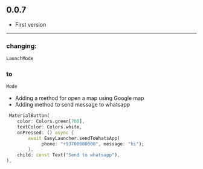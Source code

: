 ## 0.0.7

* First version
---
### changing:
```dart
LaunchMode
```
### to
```dart
Mode
```

- Adding a method for open a map using Google map
- Adding method to send message to whatsapp

```dart
 MaterialButton(
    color: Colors.green[700],
    textColor: Colors.white,
    onPressed: () async {
        await EasyLauncher.sendToWhatsApp(
             phone: "+93700000000", message: "hi");
        },
    child: const Text("Send to whatsapp"),
),
```
